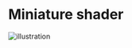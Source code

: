 # Miniature shader

![illustration](https://github.com/mateuskreuch/minecraft-miniature-shader/blob/main/README_IMG.png?raw=true)
